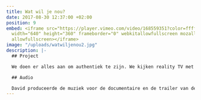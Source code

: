 ```yaml
---
title: Wat wil je nou?
date: 2017-08-30 12:37:00 +02:00
position: 9
embed: <iframe src="https://player.vimeo.com/video/168559351?color=ffffff&title=0&byline=0&portrait=0"
  width="640" height="360" frameborder="0" webkitallowfullscreen mozallowfullscreen
  allowfullscreen></iframe>
image: "/uploads/watwiljenou2.jpg"
description: |-
  ## Project

  We doen er alles aan om authentiek te zijn. We kijken reality TV met echte mensen, we laten op Facebook zien hoe uniek we zijn en willen boven alles vooral onszelf zijn. We denken hierbij volledig vrij te zijn, maar is dat wel zo? Kunnen we spreken van authenticiteit als iedereen het nastreeft? ‘Wat wil je nou?’ onderzoekt met film, interviews en essays de obsessie naar één van de meest uitgeholde begrippen van deze tijd: Authenticiteit. De film werd genomineerd voor beste Groninger Film 2016 en was onder andere te zien op het Noordelijk Filmfestival in Leeuwarden. Bekijk de volledige film op de <website> (http://www.watwiljenou.nl/).

  ## Audio

  David produceerde de muziek voor de documentaire en de trailer van deze film. Bij het componeren van de onconventionele soundtrack hanteerde hij strenge regels; zo werkte hij de hele film met één muzikaal thema gebaseerd op het intro van “Le Sacre Du Printemps” van Igor Stravinsky. Hij gebruikte een piano als slaginstrument, als een van de middelen om een eigenzinnig geluid te creëren.
---
```


